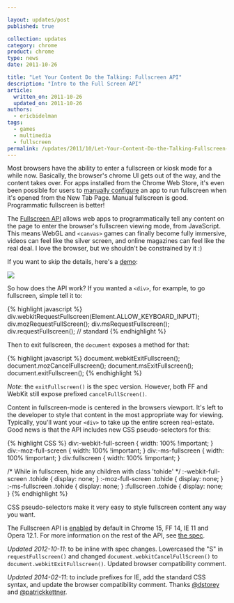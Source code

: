 ```yaml
---

layout: updates/post
published: true

collection: updates
category: chrome
product: chrome
type: news
date: 2011-10-26

title: "Let Your Content Do the Talking: Fullscreen API"
description: "Intro to the Full Screen API"
article:
  written_on: 2011-10-26
  updated_on: 2011-10-26
authors:
  - ericbidelman
tags:
  - games
  - multimedia
  - fullscreen
permalink: /updates/2011/10/Let-Your-Content-Do-the-Talking-Fullscreen-API.html
---
```

Most browsers have the ability to enter a fullscreen or kiosk mode for a while now. Basically, the browser's chrome UI gets out of the way, and the content takes over. For apps installed from the Chrome Web Store, it's even been possible for users to [manually configure](http://code.google.com/chrome/webstore/faq.html#faq-app-18) an app to run fullscreen when it's opened from the New Tab Page. Manual fullscreen is good. Programmatic fullscreen is better!

The [Fullscreen API](http://dvcs.w3.org/hg/fullscreen/raw-file/tip/Overview.html) allows web apps to programmatically tell any content on the page to enter the browser's fullscreen viewing mode, from JavaScript. This means WebGL and `<canvas>` games can finally become fully immersive, videos can feel like the silver screen, and online magazines can feel like the real deal. I love the browser, but we shouldn't be constrained by it :)

If you want to skip the details, here's a [demo](http://html5-demos.appspot.com/static/fullscreen.html):

<a href="http://html5-demos.appspot.com/static/fullscreen.html"><img src="{{site.baseurl}}/updates/images/2011-10-26-let-your-content-do-the-talking-fullscreen-api/fullscreen-demo.jpg"></a>

So how does the API work? If you wanted a `<div>`, for example, to go fullscreen, simple tell it to:

{% highlight javascript %}
div.webkitRequestFullscreen(Element.ALLOW_KEYBOARD_INPUT);
div.mozRequestFullScreen();
div.msRequestFullscreen();
div.requestFullscreen(); // standard
{% endhighlight %}

Then to exit fullscreen, the `document` exposes a method for that:

{% highlight javascript %}
document.webkitExitFullscreen();
document.mozCancelFullscreen();
document.msExitFullscreen();
document.exitFullscreen();
{% endhighlight %}

*Note*: the `exitFullscreen()` is the spec version. However, both FF and WebKit still expose prefixed `cancelFullScreen()`.

Content in fullscreen-mode is centered in the browsers viewport. It's left to the developer to style that content in the most appropriate way for viewing. Typically, you'll want your `<div>` to take up the entire screen real-estate. Good news is that the API includes new CSS pseudo-selectors for this:

{% highlight CSS %}
div:-webkit-full-screen {
  width: 100% !important;
}
div:-moz-full-screen {
  width: 100% !important;
}
div:-ms-fullscreen {
  width: 100% !important;
}
div:fullscreen {
  width: 100% !important;
}

/* While in fullscreen, hide any children with class 'tohide' */
:-webkit-full-screen .tohide {
  display: none;
}
:-moz-full-screen .tohide {
  display: none;
}
:-ms-fullscreen .tohide {
  display: none;
}
:fullscreen .tohide {
  display: none;
}
{% endhighlight %}

CSS pseudo-selectors make it very easy to style fullscreen content any way you want.

The Fullscreen API is [enabled](http://caniuse.com/#search=fullscreen) by default in Chrome 15, FF 14, IE 11 and Opera 12.1. For more information on the rest of the API, see [the spec](http://dvcs.w3.org/hg/fullscreen/raw-file/tip/Overview.html).

*Updated 2012-10-11*: to be inline with spec changes. Lowercased the "S" in `requestFullscreen()`  and changed `document.webkitCancelFullScreen()` to `document.webkitExitFullscreen()`. Updated browser compatibility comment.

*Updated 2014-02-11*: to include prefixes for IE, add the standard CSS syntax, and update the browser compatibility comment. Thanks [@dstorey](http://twitter.com/dstorey) and [@patrickkettner](http://twitter.com/patrickkettner).
